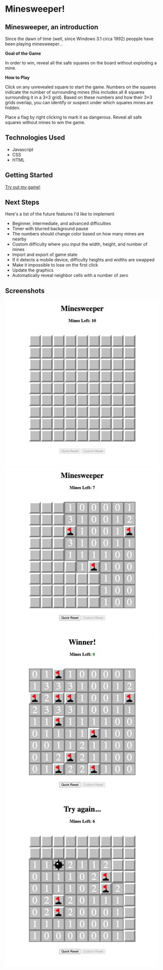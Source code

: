 # Minesweeper!

## Minesweeper, an introduction
Since the dawn of time (well, since Windows 3.1 circa 1992) peopple have been playing minesweeper...

**Goal of the Game**

In order to win, reveal all the safe squares on the board without exploding a mine. 

**How to Play**

Click on any unrevealed square to start the game. Numbers on the squares indicate the number of surrounding mines (this includes all 8 squares surrounding it in a 3×3 grid). Based on these numbers and how their 3×3 grids overlap, you can identify or suspect under which squares mines are hidden.

Place a flag by right clicking to mark it as dangerous. Reveal all safe squares without mines to win the game.

## Technologies Used
- Javascript
- CSS
- HTML

## Getting Started
[Try out my game!](https://mgrimley.github.io/Minesweeper/)

## Next Steps
Here's a list of the future features I'd like to implement
- Beginner, intermediate, and advanced difficulties
- Timer with blurred background pause
- The numbers should change color based on how many mines are nearby
- Custom difficulty where you input the width, height, and number of mines
- Import and export of game state
- If it detects a mobile device, difficulty heights and widths are swapped
- Make it impossible to lose on the first click
- Update the graphics
- Automatically reveal neighbor cells with a number of zero

## Screenshots
![start](assets/screenshots/start.png)
![in progress](assets/screenshots/inProgress.png)
![win](assets/screenshots/win.png)
![lose](assets/screenshots/lose.png)